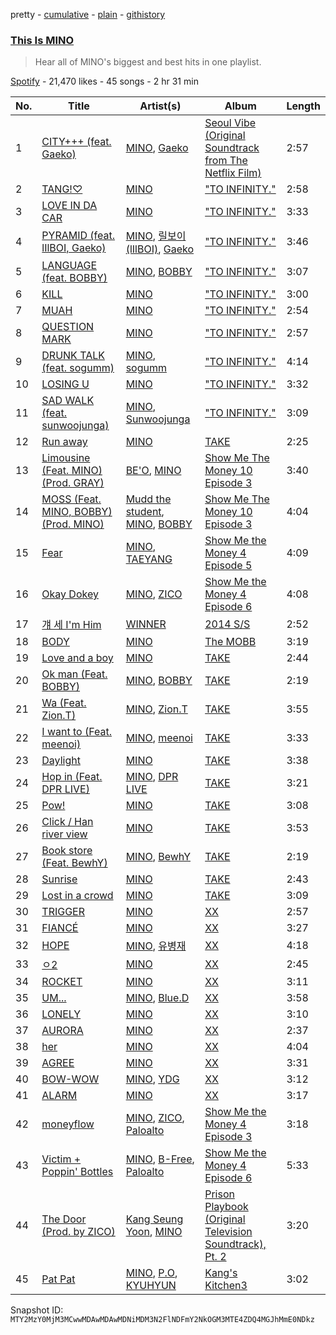 pretty - [cumulative](/playlists/cumulative/37i9dQZF1DWWKavYU3DLE1.md) - [plain](/playlists/plain/37i9dQZF1DWWKavYU3DLE1) - [githistory](https://github.githistory.xyz/mackorone/spotify-playlist-archive/blob/main/playlists/plain/37i9dQZF1DWWKavYU3DLE1)

### [This Is MINO](https://open.spotify.com/playlist/37i9dQZF1DWWKavYU3DLE1)

> Hear all of MINO's biggest and best hits in one playlist.

[Spotify](https://open.spotify.com/user/spotify) - 21,470 likes - 45 songs - 2 hr 31 min

| No. | Title | Artist(s) | Album | Length |
|---|---|---|---|---|
| 1 | [CITY+++ \(feat\. Gaeko\)](https://open.spotify.com/track/1tLPWvrnepX6TK7RDPoWMa) | [MINO](https://open.spotify.com/artist/3ytV7vc4ZuwGgwaOuWvkk8), [Gaeko](https://open.spotify.com/artist/0tkHE1pQ5ZCgQb8WZ0ba79) | [Seoul Vibe \(Original Soundtrack from The Netflix Film\)](https://open.spotify.com/album/6uZBJUJZY1gkxBGxfksbHs) | 2:57 |
| 2 | [TANG!♡](https://open.spotify.com/track/42wkZTMDrlzWGth9akHF0p) | [MINO](https://open.spotify.com/artist/3ytV7vc4ZuwGgwaOuWvkk8) | ["TO INFINITY."](https://open.spotify.com/album/6eI4DPjksFdwHechiE51vy) | 2:58 |
| 3 | [LOVE IN DA CAR](https://open.spotify.com/track/6cjnezYQ8eJAKSlHPCpp7O) | [MINO](https://open.spotify.com/artist/3ytV7vc4ZuwGgwaOuWvkk8) | ["TO INFINITY."](https://open.spotify.com/album/6eI4DPjksFdwHechiE51vy) | 3:33 |
| 4 | [PYRAMID \(feat\. lIlBOI, Gaeko\)](https://open.spotify.com/track/7o0PjecCCOvotKHfAwI7MV) | [MINO](https://open.spotify.com/artist/3ytV7vc4ZuwGgwaOuWvkk8), [릴보이 \(lIlBOI\)](https://open.spotify.com/artist/7JchDeFkM9GrLjGZf8p5yK), [Gaeko](https://open.spotify.com/artist/0tkHE1pQ5ZCgQb8WZ0ba79) | ["TO INFINITY."](https://open.spotify.com/album/6eI4DPjksFdwHechiE51vy) | 3:46 |
| 5 | [LANGUAGE \(feat\. BOBBY\)](https://open.spotify.com/track/05Wr1iNSvrliYhjxux5fzS) | [MINO](https://open.spotify.com/artist/3ytV7vc4ZuwGgwaOuWvkk8), [BOBBY](https://open.spotify.com/artist/7ieMQQDR0bdBPz572mtxwS) | ["TO INFINITY."](https://open.spotify.com/album/6eI4DPjksFdwHechiE51vy) | 3:07 |
| 6 | [KILL](https://open.spotify.com/track/6u6LO5IHbaaS8wODwx8BGq) | [MINO](https://open.spotify.com/artist/3ytV7vc4ZuwGgwaOuWvkk8) | ["TO INFINITY."](https://open.spotify.com/album/6eI4DPjksFdwHechiE51vy) | 3:00 |
| 7 | [MUAH](https://open.spotify.com/track/6A6expUttI6fpp4JnH1h5R) | [MINO](https://open.spotify.com/artist/3ytV7vc4ZuwGgwaOuWvkk8) | ["TO INFINITY."](https://open.spotify.com/album/6eI4DPjksFdwHechiE51vy) | 2:54 |
| 8 | [QUESTION MARK](https://open.spotify.com/track/1LYw8oOQ1gK5ic4QyaSjof) | [MINO](https://open.spotify.com/artist/3ytV7vc4ZuwGgwaOuWvkk8) | ["TO INFINITY."](https://open.spotify.com/album/6eI4DPjksFdwHechiE51vy) | 2:57 |
| 9 | [DRUNK TALK \(feat\. sogumm\)](https://open.spotify.com/track/6BE4q4cqxgCU3cipzgFAu9) | [MINO](https://open.spotify.com/artist/3ytV7vc4ZuwGgwaOuWvkk8), [sogumm](https://open.spotify.com/artist/50x9jHrP6wy9fo3jK5pNqS) | ["TO INFINITY."](https://open.spotify.com/album/6eI4DPjksFdwHechiE51vy) | 4:14 |
| 10 | [LOSING U](https://open.spotify.com/track/3G5ffnNapBnhcM5hDxdLrp) | [MINO](https://open.spotify.com/artist/3ytV7vc4ZuwGgwaOuWvkk8) | ["TO INFINITY."](https://open.spotify.com/album/6eI4DPjksFdwHechiE51vy) | 3:32 |
| 11 | [SAD WALK \(feat\. sunwoojunga\)](https://open.spotify.com/track/0OxwazYebgNjwxFgGh6bu9) | [MINO](https://open.spotify.com/artist/3ytV7vc4ZuwGgwaOuWvkk8), [Sunwoojunga](https://open.spotify.com/artist/04L3elxyr0XFua2Ek3domW) | ["TO INFINITY."](https://open.spotify.com/album/6eI4DPjksFdwHechiE51vy) | 3:09 |
| 12 | [Run away](https://open.spotify.com/track/3kIaUtQdU9q2z4Jit3Frc5) | [MINO](https://open.spotify.com/artist/3ytV7vc4ZuwGgwaOuWvkk8) | [TAKE](https://open.spotify.com/album/7Eeb9AQcOZ3iM4B0HFoos6) | 2:25 |
| 13 | [Limousine \(Feat\. MINO\) \(Prod\. GRAY\)](https://open.spotify.com/track/5g2Ik0WJG9rqu97nCLcQhV) | [BE'O](https://open.spotify.com/artist/5NUVwRESNqYBUTRbiATjy7), [MINO](https://open.spotify.com/artist/3ytV7vc4ZuwGgwaOuWvkk8) | [Show Me The Money 10 Episode 3](https://open.spotify.com/album/5W1NIlh0lKO1nABgocreql) | 3:40 |
| 14 | [MOSS \(Feat\. MINO, BOBBY\) \(Prod\. MINO\)](https://open.spotify.com/track/1cYDmIZtF2SGveyqhc7X1Y) | [Mudd the student](https://open.spotify.com/artist/4xHlg3Tcv7TZZzFq0aW2hQ), [MINO](https://open.spotify.com/artist/3ytV7vc4ZuwGgwaOuWvkk8), [BOBBY](https://open.spotify.com/artist/7ieMQQDR0bdBPz572mtxwS) | [Show Me The Money 10 Episode 3](https://open.spotify.com/album/5W1NIlh0lKO1nABgocreql) | 4:04 |
| 15 | [Fear](https://open.spotify.com/track/5YQ8OVvW80yoZqZ5PK9JXv) | [MINO](https://open.spotify.com/artist/3ytV7vc4ZuwGgwaOuWvkk8), [TAEYANG](https://open.spotify.com/artist/6udveWUgX4vu75FF0DTrXV) | [Show Me the Money 4 Episode 5](https://open.spotify.com/album/38Ch7I5PqyCIugfJCcKTMr) | 4:09 |
| 16 | [Okay Dokey](https://open.spotify.com/track/1R6qeTvAvaxB7hydIYVIY8) | [MINO](https://open.spotify.com/artist/3ytV7vc4ZuwGgwaOuWvkk8), [ZICO](https://open.spotify.com/artist/4XpUIb8uuNlIWVKmgKZXC0) | [Show Me the Money 4 Episode 6](https://open.spotify.com/album/27Cyf9iWomIAiiU99eHPFN) | 4:08 |
| 17 | [걔 세 I'm Him](https://open.spotify.com/track/7LvZFvfo7Vr5i84GZ44JGr) | [WINNER](https://open.spotify.com/artist/5DuzBeOgFwViFcv00Q5PFb) | [2014 S/S](https://open.spotify.com/album/37LnA5YHzyvoScNBpOmk0A) | 2:52 |
| 18 | [BODY](https://open.spotify.com/track/03D2t5wn77cpCxH8p99ZvA) | [MINO](https://open.spotify.com/artist/3ytV7vc4ZuwGgwaOuWvkk8) | [The MOBB](https://open.spotify.com/album/6LwgGVAkFEmopo6EROaBpd) | 3:19 |
| 19 | [Love and a boy](https://open.spotify.com/track/76hrR2MFK6Fei3BAz05Xgb) | [MINO](https://open.spotify.com/artist/3ytV7vc4ZuwGgwaOuWvkk8) | [TAKE](https://open.spotify.com/album/7Eeb9AQcOZ3iM4B0HFoos6) | 2:44 |
| 20 | [Ok man \(Feat\. BOBBY\)](https://open.spotify.com/track/7vuWBis1uxZNjiAHgG10nQ) | [MINO](https://open.spotify.com/artist/3ytV7vc4ZuwGgwaOuWvkk8), [BOBBY](https://open.spotify.com/artist/7ieMQQDR0bdBPz572mtxwS) | [TAKE](https://open.spotify.com/album/7Eeb9AQcOZ3iM4B0HFoos6) | 2:19 |
| 21 | [Wa \(Feat\. Zion.T\)](https://open.spotify.com/track/1Gj0xsP9nxrng7w7d1PQ3U) | [MINO](https://open.spotify.com/artist/3ytV7vc4ZuwGgwaOuWvkk8), [Zion.T](https://open.spotify.com/artist/5HenzRvMtSrgtvU16XAoby) | [TAKE](https://open.spotify.com/album/7Eeb9AQcOZ3iM4B0HFoos6) | 3:55 |
| 22 | [I want to \(Feat\. meenoi\)](https://open.spotify.com/track/4rkYKiXRJWCCam1gbxMyqO) | [MINO](https://open.spotify.com/artist/3ytV7vc4ZuwGgwaOuWvkk8), [meenoi](https://open.spotify.com/artist/5KuvNz7npsGeDJdk8QHMVH) | [TAKE](https://open.spotify.com/album/7Eeb9AQcOZ3iM4B0HFoos6) | 3:33 |
| 23 | [Daylight](https://open.spotify.com/track/7ESVZxudvtKFXz50jJAqtA) | [MINO](https://open.spotify.com/artist/3ytV7vc4ZuwGgwaOuWvkk8) | [TAKE](https://open.spotify.com/album/7Eeb9AQcOZ3iM4B0HFoos6) | 3:38 |
| 24 | [Hop in \(Feat\. DPR LIVE\)](https://open.spotify.com/track/3kj5wBL5h6ZSFJpXDS8AZd) | [MINO](https://open.spotify.com/artist/3ytV7vc4ZuwGgwaOuWvkk8), [DPR LIVE](https://open.spotify.com/artist/0siBQaURCli5wn2lqv8WZg) | [TAKE](https://open.spotify.com/album/7Eeb9AQcOZ3iM4B0HFoos6) | 3:21 |
| 25 | [Pow!](https://open.spotify.com/track/3wah4PDCUgctsqu7EJVZCR) | [MINO](https://open.spotify.com/artist/3ytV7vc4ZuwGgwaOuWvkk8) | [TAKE](https://open.spotify.com/album/7Eeb9AQcOZ3iM4B0HFoos6) | 3:08 |
| 26 | [Click / Han river view](https://open.spotify.com/track/7fXD9SvV3bmFqZS5s0GoSd) | [MINO](https://open.spotify.com/artist/3ytV7vc4ZuwGgwaOuWvkk8) | [TAKE](https://open.spotify.com/album/7Eeb9AQcOZ3iM4B0HFoos6) | 3:53 |
| 27 | [Book store \(Feat\. BewhY\)](https://open.spotify.com/track/5nNXoQzBP94F79YZUIEwYZ) | [MINO](https://open.spotify.com/artist/3ytV7vc4ZuwGgwaOuWvkk8), [BewhY](https://open.spotify.com/artist/1wsoV3RXPkxVz3PwsNRI5K) | [TAKE](https://open.spotify.com/album/7Eeb9AQcOZ3iM4B0HFoos6) | 2:19 |
| 28 | [Sunrise](https://open.spotify.com/track/3AneSYPZTGWVonpCy9yxAW) | [MINO](https://open.spotify.com/artist/3ytV7vc4ZuwGgwaOuWvkk8) | [TAKE](https://open.spotify.com/album/7Eeb9AQcOZ3iM4B0HFoos6) | 2:43 |
| 29 | [Lost in a crowd](https://open.spotify.com/track/6s4DENbSKzqF1muURP1o38) | [MINO](https://open.spotify.com/artist/3ytV7vc4ZuwGgwaOuWvkk8) | [TAKE](https://open.spotify.com/album/7Eeb9AQcOZ3iM4B0HFoos6) | 3:09 |
| 30 | [TRIGGER](https://open.spotify.com/track/6xsiMUXoJgVo0HY3RK3Y40) | [MINO](https://open.spotify.com/artist/3ytV7vc4ZuwGgwaOuWvkk8) | [XX](https://open.spotify.com/album/6aDVb2GbQbmztdcWlttJ34) | 2:57 |
| 31 | [FIANCÉ](https://open.spotify.com/track/6Tw2x3wavaWsboio2Cy44I) | [MINO](https://open.spotify.com/artist/3ytV7vc4ZuwGgwaOuWvkk8) | [XX](https://open.spotify.com/album/6aDVb2GbQbmztdcWlttJ34) | 3:27 |
| 32 | [HOPE](https://open.spotify.com/track/1OnJEQWeOLoSFfwd0gQbUE) | [MINO](https://open.spotify.com/artist/3ytV7vc4ZuwGgwaOuWvkk8), [유병재](https://open.spotify.com/artist/5WjqhIhlvR1zPfKPQwnMm1) | [XX](https://open.spotify.com/album/6aDVb2GbQbmztdcWlttJ34) | 4:18 |
| 33 | [ㅇ2](https://open.spotify.com/track/4YEylY77eLVPJeEYWmSxKM) | [MINO](https://open.spotify.com/artist/3ytV7vc4ZuwGgwaOuWvkk8) | [XX](https://open.spotify.com/album/6aDVb2GbQbmztdcWlttJ34) | 2:45 |
| 34 | [ROCKET](https://open.spotify.com/track/0xhBYNgmGLJEyvfObiwAhq) | [MINO](https://open.spotify.com/artist/3ytV7vc4ZuwGgwaOuWvkk8) | [XX](https://open.spotify.com/album/6aDVb2GbQbmztdcWlttJ34) | 3:11 |
| 35 | [UM...](https://open.spotify.com/track/4voHM6VklIAJ33I3rBceIE) | [MINO](https://open.spotify.com/artist/3ytV7vc4ZuwGgwaOuWvkk8), [Blue.D](https://open.spotify.com/artist/0rK0ZPLX4fKnFSbqs6gYfY) | [XX](https://open.spotify.com/album/6aDVb2GbQbmztdcWlttJ34) | 3:58 |
| 36 | [LONELY](https://open.spotify.com/track/3kGWJTZeGGBQW2MVss3W9z) | [MINO](https://open.spotify.com/artist/3ytV7vc4ZuwGgwaOuWvkk8) | [XX](https://open.spotify.com/album/6aDVb2GbQbmztdcWlttJ34) | 3:10 |
| 37 | [AURORA](https://open.spotify.com/track/5aM2tyY7L4MQeBV0UazDZs) | [MINO](https://open.spotify.com/artist/3ytV7vc4ZuwGgwaOuWvkk8) | [XX](https://open.spotify.com/album/6aDVb2GbQbmztdcWlttJ34) | 2:37 |
| 38 | [her](https://open.spotify.com/track/4PUktRHC4zIkqX7xeW5xaF) | [MINO](https://open.spotify.com/artist/3ytV7vc4ZuwGgwaOuWvkk8) | [XX](https://open.spotify.com/album/6aDVb2GbQbmztdcWlttJ34) | 4:04 |
| 39 | [AGREE](https://open.spotify.com/track/1wnHJLmlQ6fUBgHnFSewBK) | [MINO](https://open.spotify.com/artist/3ytV7vc4ZuwGgwaOuWvkk8) | [XX](https://open.spotify.com/album/6aDVb2GbQbmztdcWlttJ34) | 3:31 |
| 40 | [BOW\-WOW](https://open.spotify.com/track/1L7YNJ3inOkeTQueV47VFN) | [MINO](https://open.spotify.com/artist/3ytV7vc4ZuwGgwaOuWvkk8), [YDG](https://open.spotify.com/artist/3UV49ih8eDI8jZ4SdSVeqi) | [XX](https://open.spotify.com/album/6aDVb2GbQbmztdcWlttJ34) | 3:12 |
| 41 | [ALARM](https://open.spotify.com/track/7c89xwOTHIM57pvA3sMyr3) | [MINO](https://open.spotify.com/artist/3ytV7vc4ZuwGgwaOuWvkk8) | [XX](https://open.spotify.com/album/6aDVb2GbQbmztdcWlttJ34) | 3:17 |
| 42 | [moneyflow](https://open.spotify.com/track/44673Rco6EaaSWbrsAeaM3) | [MINO](https://open.spotify.com/artist/3ytV7vc4ZuwGgwaOuWvkk8), [ZICO](https://open.spotify.com/artist/4XpUIb8uuNlIWVKmgKZXC0), [Paloalto](https://open.spotify.com/artist/2Yv0nlRtzgPl6u0dsS2hFv) | [Show Me the Money 4 Episode 3](https://open.spotify.com/album/78VErwhEFgWJpwFHa35KN1) | 3:18 |
| 43 | [Victim + Poppin' Bottles](https://open.spotify.com/track/0PFtFcvzTQ82YgEtjzsHGa) | [MINO](https://open.spotify.com/artist/3ytV7vc4ZuwGgwaOuWvkk8), [B\-Free](https://open.spotify.com/artist/5xHC23kCM6goKp7bDDXE3T), [Paloalto](https://open.spotify.com/artist/2Yv0nlRtzgPl6u0dsS2hFv) | [Show Me the Money 4 Episode 6](https://open.spotify.com/album/27Cyf9iWomIAiiU99eHPFN) | 5:33 |
| 44 | [The Door \(Prod\. by ZICO\)](https://open.spotify.com/track/2b5GYIMnWfhoWWnc4UFfQf) | [Kang Seung Yoon](https://open.spotify.com/artist/2Ip3x4XtEEhlGg8qI146jL), [MINO](https://open.spotify.com/artist/3ytV7vc4ZuwGgwaOuWvkk8) | [Prison Playbook \(Original Television Soundtrack\), Pt\. 2](https://open.spotify.com/album/0ON9mWyY2zv996HpPNx2LH) | 3:20 |
| 45 | [Pat Pat](https://open.spotify.com/track/6lejhkABV4Hns2v1ZJjPwJ) | [MINO](https://open.spotify.com/artist/3ytV7vc4ZuwGgwaOuWvkk8), [P.O](https://open.spotify.com/artist/6mTcXVXmCixpsVnYDUpCnY), [KYUHYUN](https://open.spotify.com/artist/0il5ZP3xYOECtONJtZ38Ln) | [Kang's Kitchen3](https://open.spotify.com/album/6I5jZ0dOJLoyyiPvYEtbst) | 3:02 |

Snapshot ID: `MTY2MzY0MjM3MCwwMDAwMDAwMDNiMDM3N2FlNDFmY2NkOGM3MTE4ZDQ4MGJhMmE0NDkz`
